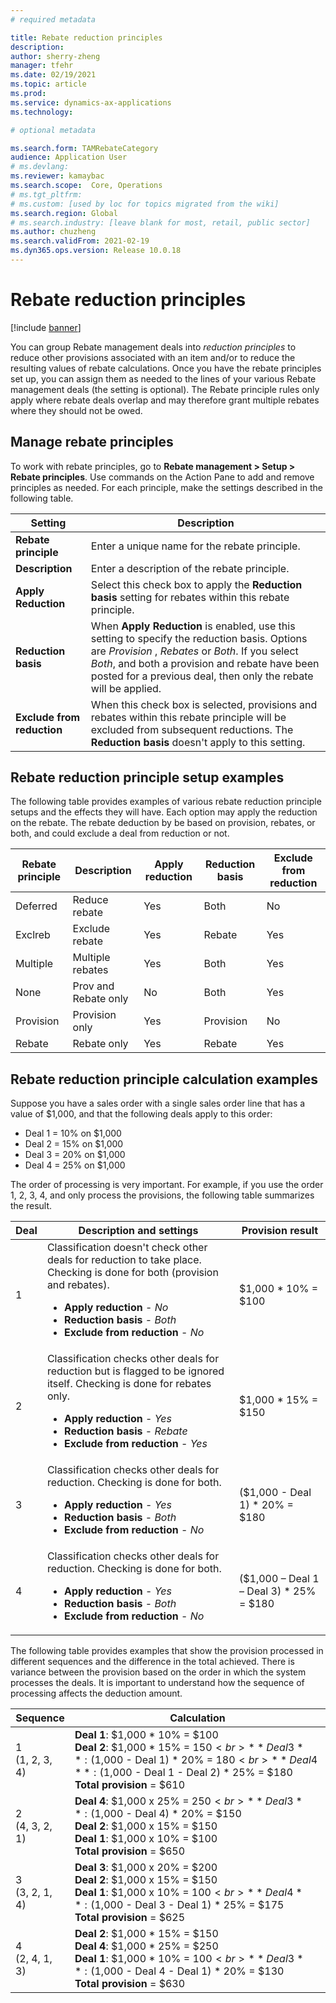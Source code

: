 ```yaml
---
# required metadata

title: Rebate reduction principles
description: 
author: sherry-zheng
manager: tfehr
ms.date: 02/19/2021
ms.topic: article
ms.prod: 
ms.service: dynamics-ax-applications
ms.technology: 

# optional metadata

ms.search.form: TAMRebateCategory
audience: Application User
# ms.devlang: 
ms.reviewer: kamaybac
ms.search.scope:  Core, Operations
# ms.tgt_pltfrm: 
# ms.custom: [used by loc for topics migrated from the wiki]
ms.search.region: Global
# ms.search.industry: [leave blank for most, retail, public sector]
ms.author: chuzheng
ms.search.validFrom: 2021-02-19
ms.dyn365.ops.version: Release 10.0.18
---
```


# Rebate reduction principles

[!include [banner](../includes/banner.md)]

You can group Rebate management deals into *reduction principles* to reduce other provisions associated with an item and/or to reduce the resulting values of rebate calculations. Once you have the rebate principles set up, you can assign them as needed to the lines of your various Rebate management deals (the setting is optional). The Rebate principle rules only apply where rebate deals overlap and may therefore grant multiple rebates where they should not be owed.

## Manage rebate principles

To work with rebate principles, go to **Rebate management \>  Setup \> Rebate principles**. Use commands on the Action Pane to add and remove principles as needed. For each principle, make the settings described in the following table.

| Setting | Description |
| --- | --- |
| **Rebate principle** | Enter a unique name for the rebate principle. |
| **Description** | Enter a description of the rebate principle. |
| **Apply Reduction** | Select this check box to apply the **Reduction basis** setting for rebates within this rebate principle. |
| **Reduction basis** | When **Apply Reduction** is enabled, use this setting to specify the reduction basis. Options are *Provision* , *Rebates* or *Both*. If you select *Both*, and both a provision and rebate have been posted for a previous deal, then only the rebate will be applied. |
| **Exclude from reduction** | When this check box is selected, provisions and rebates within this rebate principle will be excluded from subsequent reductions. The **Reduction basis** doesn't apply to this setting. |

## Rebate reduction principle setup examples

The following table provides examples of various rebate reduction principle setups and the effects they will have. Each option may apply the reduction on the rebate. The rebate deduction by be based on provision, rebates, or both, and could exclude a deal from reduction or not.

<!-- KFM: I don't understand the purpose of this table. Is the "Description" column telling me something useful? Or maybe we should have a "Notes" column. Is "Rebate category" the same as "Rebate principle"? Is this table related to the later examples? -->

| Rebate principle | Description | Apply reduction | Reduction basis | Exclude from reduction |
| --- | --- | --- | --- | --- |
| Deferred | Reduce rebate | Yes | Both | No |
| Exclreb | Exclude rebate | Yes | Rebate | Yes |
| Multiple | Multiple rebates | Yes | Both | Yes |
| None | Prov and Rebate only | No | Both | Yes |
| Provision | Provision only | Yes | Provision | No |
| Rebate | Rebate only | Yes | Rebate | Yes  |

## Rebate reduction principle calculation examples
<!-- KFM: I don't understand this example. Let's walk through it. -->
Suppose you have a sales order with a single sales order line that has a value of $1,000, and that the following deals apply to this order:

- Deal 1 = 10% on $1,000
- Deal 2 = 15% on $1,000
- Deal 3 = 20% on $1,000
- Deal 4 = 25% on $1,000

The order of processing is very important. For example, if you use the order 1, 2, 3, 4, and only process the provisions, the following table summarizes the result.<!-- KFM: Add a link to the processing topic. -->
<!-- KFM: Maybe link to the example table above. -->
| Deal | Description and settings | Provision result |
| --- | --- | --- |
| 1 | Classification doesn't check other deals for reduction to take place. Checking is done for both (provision and rebates).<ul><li>**Apply reduction** - *No*</li><li>**Reduction basis** - *Both*</li><li>**Exclude from reduction** - *No*</li><ul> | $1,000 \* 10% = $100 |
| 2 | Classification checks other deals for reduction but is flagged to be ignored itself. Checking is done for rebates only.<ul><li>**Apply reduction** - *Yes*</li><li>**Reduction basis** - *Rebate*</li><li>**Exclude from reduction** - *Yes*</li><ul>| $1,000 \* 15% = $150 |
| 3 | Classification checks other deals for reduction. Checking is done for both.<ul><li>**Apply reduction** - *Yes*</li><li>**Reduction basis** - *Both*</li><li>**Exclude from reduction** - *No*</li><ul> | ($1,000 - Deal 1) \* 20% = $180 |
| 4 | Classification checks other deals for reduction. Checking is done for both.<ul><li>**Apply reduction** - *Yes*</li><li>**Reduction basis** - *Both*</li><li>**Exclude from reduction** - *No*</li><ul> | ($1,000 – Deal 1 – Deal 3) \* 25% = $180 |

The following table provides examples that show the provision processed in different sequences and the difference in the total achieved. There is variance between the provision based on the order in which the system processes the deals. It is important to understand how the sequence of processing affects the deduction amount.

| Sequence | Calculation |
| --- | --- |
| 1<br>(1, 2, 3, 4) | **Deal 1**: $1,000 \* 10% = $100<br>**Deal 2**: $1,000 \* 15% = $150<br>**Deal 3**: ($1,000 - Deal 1) \* 20% = $180<br>**Deal 4**: ($1,000 - Deal 1 - Deal 2) \* 25% = $180<br>**Total provision** = $610 |
| 2<br>(4, 3, 2, 1) | **Deal 4**: $1,000 x 25% = $250<br>**Deal 3**: ($1,000 - Deal 4) \* 20% = $150<br>**Deal 2**: $1,000 x 15% = $150<br>**Deal 1**: $1,000 x 10% = $100<br>**Total provision** = $650 |
| 3<br>(3, 2, 1, 4) | **Deal 3**: $1,000 x 20% = $200<br>**Deal 2**: $1,000 x 15% = $150<br>**Deal 1**: $1,000 x 10% = $100<br>**Deal 4**: ($1,000 - Deal 3 - Deal 1) \* 25% = $175<br>**Total provision** = $625 |
| 4<br>(2, 4, 1, 3) |**Deal 2**: $1,000 \* 15% = $150<br>**Deal 4**: $1,000 \* 25% = $250<br>**Deal 1**: $1,000 \* 10% = $100<br>**Deal 3**: ($1,000 - Deal 4 - Deal 1) \* 20% = $130<br>**Total provision** = $630 |
